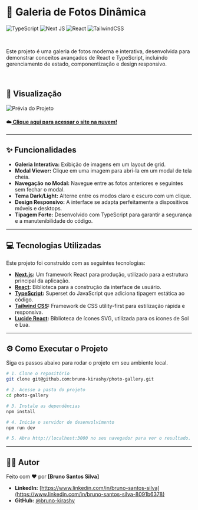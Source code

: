 # 🚀 Galeria de Fotos Dinâmica

![TypeScript](https://img.shields.io/badge/typescript-%23007ACC.svg?style=for-the-badge&logo=typescript&logoColor=white)
![Next JS](https://img.shields.io/badge/Next-black?style=for-the-badge&logo=next.js&logoColor=white)
![React](https://img.shields.io/badge/react-%2320232A.svg?style=for-the-badge&logo=react&logoColor=%2361DAFB)
![TailwindCSS](https://img.shields.io/badge/tailwindcss-%2338B2AC.svg?style=for-the-badge&logo=tailwind-css&logoColor=white)

<br>

Este projeto é uma galeria de fotos moderna e interativa, desenvolvida para demonstrar conceitos avançados de React e TypeScript, incluindo gerenciamento de estado, componentização e design responsivo.

<br>

## 📸 Visualização

![Prévia do Projeto](./public/Gif/2025-09-13%2010-49-56.gif)
#### ☁️[ Clique aqui para acessar o site na nuvem!](https://photo-gallery-peach-nine.vercel.app)
---

## ✨ Funcionalidades

* **Galeria Interativa:** Exibição de imagens em um layout de grid.
* **Modal Viewer:** Clique em uma imagem para abri-la em um modal de tela cheia.
* **Navegação no Modal:** Navegue entre as fotos anteriores e seguintes sem fechar o modal.
* **Tema Dark/Light:** Alterne entre os modos claro e escuro com um clique.
* **Design Responsivo:** A interface se adapta perfeitamente a dispositivos móveis e desktops.
* **Tipagem Forte:** Desenvolvido com TypeScript para garantir a segurança e a manutenibilidade do código.

---

## 💻 Tecnologias Utilizadas

Este projeto foi construído com as seguintes tecnologias:

* **[Next.js](https://nextjs.org/):** Um framework React para produção, utilizado para a estrutura principal da aplicação.
* **[React](https://reactjs.org/):** Biblioteca para a construção da interface de usuário.
* **[TypeScript](https://www.typescriptlang.org/):** Superset do JavaScript que adiciona tipagem estática ao código.
* **[Tailwind CSS](https://tailwindcss.com/):** Framework de CSS utility-first para estilização rápida e responsiva.
* **[Lucide React](https://lucide.dev/):** Biblioteca de ícones SVG, utilizada para os ícones de Sol e Lua.

---

## ⚙️ Como Executar o Projeto

Siga os passos abaixo para rodar o projeto em seu ambiente local.

```bash
# 1. Clone o repositório
git clone git@github.com:bruno-kirashy/photo-gallery.git

# 2. Acesse a pasta do projeto
cd photo-gallery

# 3. Instale as dependências
npm install

# 4. Inicie o servidor de desenvolvimento
npm run dev

# 5. Abra http://localhost:3000 no seu navegador para ver o resultado.
```

---

## 👨‍💻 Autor

Feito com ❤️ por **[Bruno Santos Silva]**

- **LinkedIn:** [https://www.linkedin.com/in/bruno-santos-silva](https://www.linkedin.com/in/bruno-santos-silva-8091b6378)
- **GitHub:** [@bruno-kirashy](https://github.com/bruno-kirashy)
